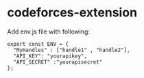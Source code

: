 # codeforces-extension
 
Add env.js file with following:
```
export const ENV = {
  "MyHandles" : ["handle1" , "handle2"],
  "API_KEY": "yourapikey",
  "API_SECRET" :"yourapisecret"
};
```
